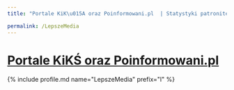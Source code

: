 ```yaml
---
title: "Portale KiK\u015A oraz Poinformowani.pl  | Statystyki patronite.pl | Patromierz"

permalink: /LepszeMedia
---
```


# [Portale KiKŚ oraz Poinformowani.pl ](https://patronite.pl/LepszeMedia)

{% include profile.md name="LepszeMedia" prefix="l" %}
